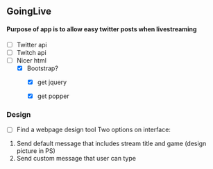 ## GoingLive
#### Purpose of app is to allow easy twitter posts when livestreaming

* [ ] Twitter api
* [ ] Twitch api
* [ ] Nicer html
    * [x] Bootstrap?
        * [x] get jquery
        * [x] get popper


### Design
* [ ] Find a webpage design tool
Two options on interface:
1. Send default message that includes stream title and game (design picture in PS)
2. Send custom message that user can type